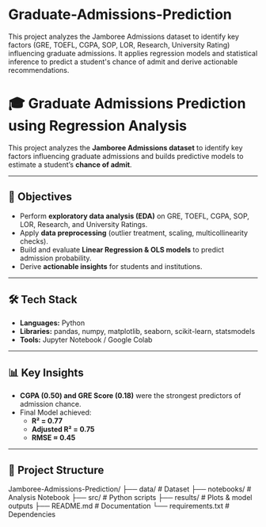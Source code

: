 # Graduate-Admissions-Prediction
This project analyzes the Jamboree Admissions dataset to identify key factors (GRE, TOEFL, CGPA, SOP, LOR, Research, University Rating) 
influencing graduate admissions. It applies regression models and statistical inference to predict a student's chance of admit and 
derive actionable recommendations.


# 🎓 Graduate Admissions Prediction using Regression Analysis

This project analyzes the **Jamboree Admissions dataset** to identify key factors influencing graduate admissions and builds predictive models to estimate a student’s **chance of admit**.

---

## 📌 Objectives
- Perform **exploratory data analysis (EDA)** on GRE, TOEFL, CGPA, SOP, LOR, Research, and University Ratings.  
- Apply **data preprocessing** (outlier treatment, scaling, multicollinearity checks).  
- Build and evaluate **Linear Regression & OLS models** to predict admission probability.  
- Derive **actionable insights** for students and institutions.  

---

## 🛠️ Tech Stack
- **Languages:** Python  
- **Libraries:** pandas, numpy, matplotlib, seaborn, scikit-learn, statsmodels  
- **Tools:** Jupyter Notebook / Google Colab  

---

## 📊 Key Insights
- **CGPA (0.50) and GRE Score (0.18)** were the strongest predictors of admission chance.  
- Final Model achieved:  
  - **R² = 0.77**  
  - **Adjusted R² = 0.75**  
  - **RMSE ≈ 0.45**  

---

## 📂 Project Structure

Jamboree-Admissions-Prediction/
├── data/ # Dataset
├── notebooks/ # Analysis Notebook
├── src/ # Python scripts
├── results/ # Plots & model outputs
├── README.md # Documentation
└── requirements.txt # Dependencies
